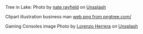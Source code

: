 Tree in Lake: Photo by <a href="https://unsplash.com/pt-br/@n8rayfield?utm_source=unsplash&utm_medium=referral&utm_content=creditCopyText">nate rayfield</a> on <a href="https://unsplash.com/photos/_WR6tUIAJe8?utm_source=unsplash&utm_medium=referral&utm_content=creditCopyText">Unsplash</a>

Clipart illustration business man
<a href='https://pngtree.com/so/web'>web png from pngtree.com/</a>

Gaming Consoles image
Photo by <a href="https://unsplash.com/@lorenzoherrera?utm_source=unsplash&utm_medium=referral&utm_content=creditCopyText">Lorenzo Herrera</a> on <a href="https://unsplash.com/photos/p0j-mE6mGo4?utm_source=unsplash&utm_medium=referral&utm_content=creditCopyText">Unsplash</a>
  